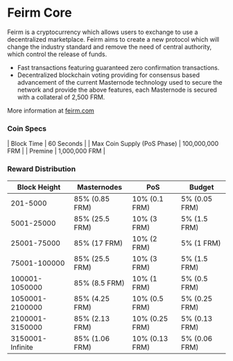 Feirm Core
==========

Feirm is a cryptocurrency which allows users to exchange to use a decentralized marketplace. Feirm aims to create a new protocol which will change the industry standard and remove the need of central authority, which control the release of funds.

- Fast transactions featuring guaranteed zero confirmation transactions.
- Decentralized blockchain voting providing for consensus based advancement of the current Masternode
  technology used to secure the network and provide the above features, each Masternode is secured
  with a collateral of 2,500 FRM.

More information at [feirm.com](https://www.feirm.com)

### Coin Specs
| Block Time                  | 60 Seconds      |
| Max Coin Supply (PoS Phase) | 100,000,000 FRM |
| Premine                     | 1,000,000 FRM    |

### Reward Distribution

| **Block Height** | **Masternodes**  | **PoS**          | **Budget**      |
|------------------|------------------|------------------|-----------------|
| 201-5000         | 85% (0.85 FRM)   | 10% (0.1 FRM)    | 5% (0.05 FRM)   |
| 5001-25000       | 85% (25.5 FRM)   | 10% (3 FRM)      | 5% (1.5 FRM)    |
| 25001-75000      | 85% (17 FRM)     | 10% (2 FRM)      | 5% (1 FRM)      |
| 75001-100000     | 85% (25.5 FRM)   | 10% (3 FRM)      | 5% (1.5 FRM)    |
| 100001-1050000   | 85% (8.5 FRM)    | 10% (1 FRM)      | 5% (0.5 FRM)    |
| 1050001-2100000  | 85% (4.25 FRM)   | 10% (0.5 FRM)    | 5% (0.25 FRM)   |
| 2100001-3150000  | 85% (2.13 FRM)   | 10% (0.25 FRM)   | 5% (0.13 FRM)   |
| 3150001-Infinite | 85% (1.06 FRM)   | 10% (0.13 FRM)   | 5% (0.06 FRM)   |
